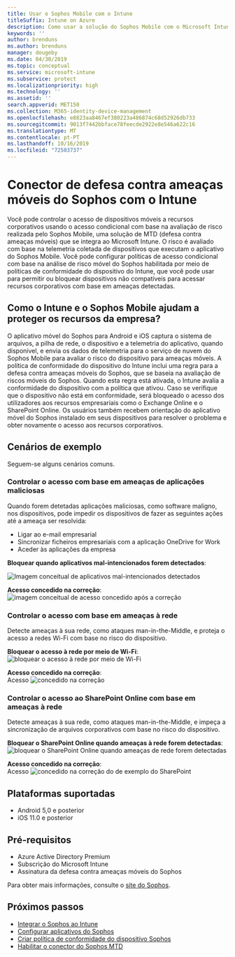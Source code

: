 ```yaml
---
title: Usar o Sophos Mobile com o Intune
titleSuffix: Intune on Azure
description: Como usar a solução do Sophos Mobile com o Microsoft Intune para controlar o acesso de dispositivos móveis aos seus recursos corporativos.
keywords: ''
author: brenduns
ms.author: brenduns
manager: dougeby
ms.date: 04/30/2019
ms.topic: conceptual
ms.service: microsoft-intune
ms.subservice: protect
ms.localizationpriority: high
ms.technology: ''
ms.assetid: ''
search.appverid: MET150
ms.collection: M365-identity-device-management
ms.openlocfilehash: e8823aa8467ef380223a486874c68d52926db733
ms.sourcegitcommit: 9013f7442bbface78feecde2922e8e546a622c16
ms.translationtype: MT
ms.contentlocale: pt-PT
ms.lasthandoff: 10/16/2019
ms.locfileid: "72503737"
---
```

# <a name="sophos-mobile-threat-defense-connector-with-intune"></a>Conector de defesa contra ameaças móveis do Sophos com o Intune
Você pode controlar o acesso de dispositivos móveis a recursos corporativos usando o acesso condicional com base na avaliação de risco realizada pelo Sophos Mobile, uma solução de MTD (defesa contra ameaças móveis) que se integra ao Microsoft Intune. O risco é avaliado com base na telemetria coletada de dispositivos que executam o aplicativo do Sophos Mobile.
Você pode configurar políticas de acesso condicional com base na análise de risco móvel do Sophos habilitada por meio de políticas de conformidade do dispositivo do Intune, que você pode usar para permitir ou bloquear dispositivos não compatíveis para acessar recursos corporativos com base em ameaças detectadas.

## <a name="how-do-intune-and-sophos-mobile-help-protect-your-company-resources"></a>Como o Intune e o Sophos Mobile ajudam a proteger os recursos da empresa?
O aplicativo móvel do Sophos para Android e iOS captura o sistema de arquivos, a pilha de rede, o dispositivo e a telemetria do aplicativo, quando disponível, e envia os dados de telemetria para o serviço de nuvem do Sophos Mobile para avaliar o risco do dispositivo para ameaças móveis.
A política de conformidade do dispositivo do Intune inclui uma regra para a defesa contra ameaças móveis do Sophos, que se baseia na avaliação de riscos móveis do Sophos. Quando esta regra está ativada, o Intune avalia a conformidade do dispositivo com a política que ativou. Caso se verifique que o dispositivo não está em conformidade, será bloqueado o acesso dos utilizadores aos recursos empresariais como o Exchange Online e o SharePoint Online. Os usuários também recebem orientação do aplicativo móvel do Sophos instalado em seus dispositivos para resolver o problema e obter novamente o acesso aos recursos corporativos.  

## <a name="sample-scenarios"></a>Cenários de exemplo
Seguem-se alguns cenários comuns.  
### <a name="control-access-based-on-threats-from-malicious-apps"></a>Controlar o acesso com base em ameaças de aplicações maliciosas
Quando forem detetadas aplicações maliciosas, como software maligno, nos dispositivos, pode impedir os dispositivos de fazer as seguintes ações até a ameaça ser resolvida:
- Ligar ao e-mail empresarial
- Sincronizar ficheiros empresariais com a aplicação OneDrive for Work
- Aceder às aplicações da empresa

**Bloquear quando aplicativos mal-intencionados forem detectados**:
 
![Imagem conceitual de aplicativos mal-intencionados detectados](./media/sophos-mtd-connector/sophos_malicious_apps_blocked.png)  

**Acesso concedido na correção**:  
![imagem conceitual de acesso concedido após a correção](./media/sophos-mtd-connector/sophos_malicious_apps_unblocked.png)

### <a name="control-access-based-on-threat-to-network"></a>Controlar o acesso com base em ameaças à rede  
Detecte ameaças à sua rede, como ataques man-in-the-Middle, e proteja o acesso a redes Wi-Fi com base no risco do dispositivo.  

**Bloquear o acesso à rede por meio de Wi-Fi**:  
![bloquear o acesso à rede por meio de Wi-Fi](./media/sophos-mtd-connector/sophos_network_wifi_blocked.png)

**Acesso concedido na correção**:   
Acesso ![concedido na correção](./media/sophos-mtd-connector/sophos_network_wifi_unblocked.png)  

### <a name="control-access-to-sharepoint-online-based-on-threat-to-network"></a>Controlar o acesso ao SharePoint Online com base em ameaças à rede  
Detecte ameaças à sua rede, como ataques man-in-the-Middle, e impeça a sincronização de arquivos corporativos com base no risco do dispositivo.  

**Bloquear o SharePoint Online quando ameaças à rede forem detectadas**:   
![bloquear o SharePoint Online quando ameaças de rede forem detectadas](./media/sophos-mtd-connector/sophos_network_spo_blocked.png)  

**Acesso concedido na correção**:  
Acesso ![concedido na correção do](./media/sophos-mtd-connector/sophos_network_spo_unblocked.png) de exemplo do SharePoint  

## <a name="supported-platforms"></a>Plataformas suportadas  
- Android 5,0 e posterior
- iOS 11.0 e posterior

## <a name="prerequisites"></a>Pré-requisitos  
- Azure Active Directory Premium
- Subscrição do Microsoft Intune 
- Assinatura da defesa contra ameaças móveis do Sophos

Para obter mais informações, consulte o [site do Sophos](https://www.sophos.com/products/mobile-control).  

## <a name="next-steps"></a>Próximos passos  
- [Integrar o Sophos ao Intune](sophos-mtd-connector-integration.md)
- [Configurar aplicativos do Sophos](mtd-apps-ios-app-configuration-policy-add-assign.md)
- [Criar política de conformidade do dispositivo Sophos](mtd-device-compliance-policy-create.md)
- [Habilitar o conector do Sophos MTD](mtd-connector-enable.md)
